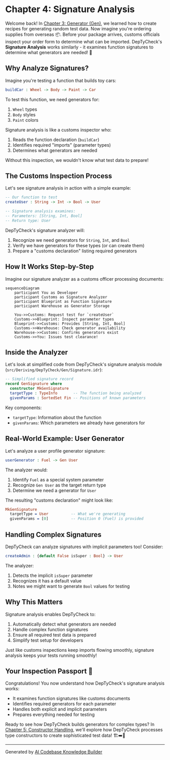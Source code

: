 # Chapter 4: Signature Analysis

Welcome back! In [Chapter 3: Generator (Gen)](03_generator__gen__.md), we learned how to create recipes for generating random test data. Now imagine you're ordering supplies from overseas 📦. Before your package arrives, customs officials inspect your order form to determine what can be imported. DepTyCheck's **Signature Analysis** works similarly - it examines function signatures to determine what generators are needed! 🛃

## Why Analyze Signatures?

Imagine you're testing a function that builds toy cars:

```idris
buildCar : Wheel -> Body -> Paint -> Car
```

To test this function, we need generators for:
1. `Wheel` types
2. `Body` styles
3. `Paint` colors

Signature analysis is like a customs inspector who:
1. Reads the function declaration (`buildCar`)
2. Identifies required "imports" (parameter types)
3. Determines what generators are needed

Without this inspection, we wouldn't know what test data to prepare!

## The Customs Inspection Process

Let's see signature analysis in action with a simple example:

```idris
-- Our function to test
createUser : String -> Int -> Bool -> User

-- Signature analysis examines:
-- Parameters: [String, Int, Bool]
-- Return type: User
```

DepTyCheck's signature analyzer will:
1. Recognize we need generators for `String`, `Int`, and `Bool`
2. Verify we have generators for these types (or can create them)
3. Prepare a "customs declaration" listing required generators

## How It Works Step-by-Step

Imagine our signature analyzer as a customs officer processing documents:

```mermaid
sequenceDiagram
    participant You as Developer
    participant Customs as Signature Analyzer
    participant Blueprint as Function Signature
    participant Warehouse as Generator Storage
    
    You->>Customs: Request test for `createUser`
    Customs->>Blueprint: Inspect parameter types
    Blueprint->>Customs: Provides [String, Int, Bool]
    Customs->>Warehouse: Check generator availability
    Warehouse->>Customs: Confirms generators exist
    Customs->>You: Issues test clearance!
```

## Inside the Analyzer

Let's look at simplified code from DepTyCheck's signature analysis module (`src/Deriving/DepTyCheck/Gen/Signature.idr`):

```idris
-- Simplified signature record
record GenSignature where
  constructor MkGenSignature
  targetType : TypeInfo       -- The function being analyzed
  givenParams : SortedSet Fin -- Positions of known parameters
```

Key components:
- `targetType`: Information about the function
- `givenParams`: Which parameters we already have generators for

## Real-World Example: User Generator

Let's analyze a user profile generator signature:

```idris
userGenerator : Fuel -> Gen User
```

The analyzer would:
1. Identify `Fuel` as a special system parameter
2. Recognize `Gen User` as the target return type
3. Determine we need a generator for `User`

The resulting "customs declaration" might look like:

```idris
MkGenSignature 
  targetType = User          -- What we're generating
  givenParams = [0]          -- Position 0 (Fuel) is provided
```

## Handling Complex Signatures

DepTyCheck can analyze signatures with implicit parameters too! Consider:

```idris
createAdmin : {default False isSuper : Bool} -> User
```

The analyzer:
1. Detects the implicit `isSuper` parameter
2. Recognizes it has a default value
3. Notes we might want to generate `Bool` values for testing

## Why This Matters

Signature analysis enables DepTyCheck to:
1. Automatically detect what generators are needed
2. Handle complex function signatures
3. Ensure all required test data is prepared
4. Simplify test setup for developers

Just like customs inspections keep imports flowing smoothly, signature analysis keeps your tests running smoothly!

## Your Inspection Passport 🛂

Congratulations! You now understand how DepTyCheck's signature analysis works:
- It examines function signatures like customs documents
- Identifies required generators for each parameter
- Handles both explicit and implicit parameters
- Prepares everything needed for testing

Ready to see how DepTyCheck builds generators for complex types? In [Chapter 5: Constructor Handling](05_constructor_handling_.md), we'll explore how DepTyCheck processes type constructors to create sophisticated test data! 🏗️➡️🧱

---

Generated by [AI Codebase Knowledge Builder](https://github.com/The-Pocket/Tutorial-Codebase-Knowledge)